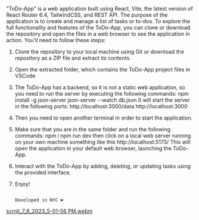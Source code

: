 "ToDo-App" is a web application built using React, Vite, the latest version of React Router 6.4, TailwindCSS, and REST API. The purpose of the application is to create and manage a list of tasks or to-dos.
To explore the full functionality and features of the ToDo-App, you can clone or download the repository and open the files in a web browser to see the application in action.
You'll need to follow these steps:
1. Clone the repository to your local machine using Git or download the repository as a ZIP file and extract its contents.
2. Open the extracted folder, which contains the ToDo-App project files in VSCode
3. The ToDo-App has a backend, so it is not a static web application, so you need to run the server by executing the following commands:
   npm install -g json-server
   json-server --watch db.json
   It will start the server in the following ports:
   http://localhost:3000/data
   http://localhost:3000
4. Then you need to open another terminal in order to start the application.
5. Make sure that you are in the same folder and run the following commands:
   npm i
   npm run dev
   then click on a local web server running on your own machine something like this http://localhost:5173/
   This will open the application in your default web browser, launching the ToDo-App.
6. Interact with the ToDo-App by adding, deleting, or updating tasks using the provided interface.
7. Enjoy!

                                                                                                                      Developed in NYC ❤️


[scrnli_7_8_2023_5-01-56 PM.webm](https://github.com/VitaliPri/ToDo-App/assets/101225909/7316ba37-5cd9-4adf-85dd-cd4e582f6a99)
